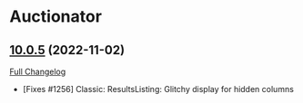 # Auctionator

## [10.0.5](https://github.com/Auctionator/Auctionator/tree/10.0.5) (2022-11-02)
[Full Changelog](https://github.com/Auctionator/Auctionator/compare/10.0.4...10.0.5) 

- [Fixes #1256] Classic: ResultsListing: Glitchy display for hidden columns  
